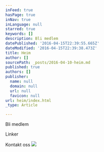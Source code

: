 ```yaml
---
inFeed: true
hasPage: true
inNav: true
inLanguage: null
starred: true
keywords: []
description: Bli medlem
datePublished: '2016-04-15T22:39:55.665Z'
dateModified: '2016-04-15T22:39:38.473Z'
title: Heim
author: []
sourcePath: _posts/2016-04-10-heim.md
published: true
authors: []
publisher:
  name: null
  domain: null
  url: null
  favicon: null
url: heim/index.html
_type: Article

---
```

Bli medlem

Linker

Kontakt oss
![](https://the-grid-user-content.s3-us-west-2.amazonaws.com/c6415a18-a0d7-4dd1-9bbf-b60df170875e.png)